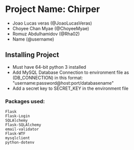 # Project Name: Chirper
- Joao Lucas veras (@JoaoLucasVeras)
- Choyee Chan Myae (@ChoyeeMyae)
- Romuz Abdulhamidov (@Rha02)
- Name (@username)

## Installing Project
- Must have 64-bit python 3 installed
- Add MySQL Database Connection to environment file as (DB_CONNECTION) in this format: "username:password@host:port/databasename"
- Add a secret key to SECRET_KEY in the environment file
### Packages used:
```
Flask
Flask-Login
SQLAlchemy
Flask-SQLAlchemy
email-validator
Flask-WTF
mysqlclient
python-dotenv
```
